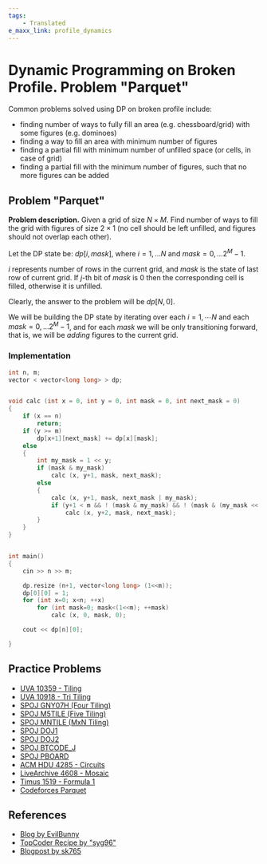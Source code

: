 ```yaml
---
tags:
    - Translated
e_maxx_link: profile_dynamics
---
```


# Dynamic Programming on Broken Profile. Problem "Parquet"

Common problems solved using DP on broken profile include:

-   finding number of ways to fully fill an area (e.g. chessboard/grid) with some figures (e.g. dominoes)
-   finding a way to fill an area with minimum number of figures
-   finding a partial fill with minimum number of unfilled space (or cells, in case of grid)
-   finding a partial fill with the minimum number of figures, such that no more figures can be added

## Problem "Parquet"

**Problem description.** Given a grid of size $N \times M$. Find number of ways to fill the grid with figures of size $2 \times 1$ (no cell should be left unfilled, and figures should not overlap each other).

Let the DP state be: $dp[i, mask]$, where $i = 1, \ldots N$ and $mask = 0, \ldots 2^M - 1$.

$i$ represents number of rows in the current grid, and $mask$ is the state of last row of current grid. If $j$-th bit of $mask$ is $0$ then the corresponding cell is filled, otherwise it is unfilled.

Clearly, the answer to the problem will be $dp[N, 0]$.

We will be building the DP state by iterating over each $i = 1, \cdots N$ and each $mask = 0, \ldots 2^M - 1$, and for each $mask$ we will be only transitioning forward, that is, we will be _adding_ figures to the current grid.

### Implementation

```cpp
int n, m;
vector < vector<long long> > dp;


void calc (int x = 0, int y = 0, int mask = 0, int next_mask = 0)
{
	if (x == n)
		return;
	if (y >= m)
		dp[x+1][next_mask] += dp[x][mask];
	else
	{
		int my_mask = 1 << y;
		if (mask & my_mask)
			calc (x, y+1, mask, next_mask);
		else
		{
			calc (x, y+1, mask, next_mask | my_mask);
			if (y+1 < m && ! (mask & my_mask) && ! (mask & (my_mask << 1)))
				calc (x, y+2, mask, next_mask);
		}
	}
}


int main()
{
	cin >> n >> m;

	dp.resize (n+1, vector<long long> (1<<m));
	dp[0][0] = 1;
	for (int x=0; x<n; ++x)
		for (int mask=0; mask<(1<<m); ++mask)
			calc (x, 0, mask, 0);

	cout << dp[n][0];

}
```

## Practice Problems

-   [UVA 10359 - Tiling](https://onlinejudge.org/index.php?option=com_onlinejudge&Itemid=8&page=show_problem&problem=1300)
-   [UVA 10918 - Tri Tiling](https://onlinejudge.org/index.php?option=com_onlinejudge&Itemid=8&page=show_problem&problem=1859)
-   [SPOJ GNY07H (Four Tiling)](https://www.spoj.com/problems/GNY07H/)
-   [SPOJ M5TILE (Five Tiling)](https://www.spoj.com/problems/M5TILE/)
-   [SPOJ MNTILE (MxN Tiling)](https://www.spoj.com/problems/MNTILE/)
-   [SPOJ DOJ1](https://www.spoj.com/problems/DOJ1/)
-   [SPOJ DOJ2](https://www.spoj.com/problems/DOJ2/)
-   [SPOJ BTCODE_J](https://www.spoj.com/problems/BTCODE_J/)
-   [SPOJ PBOARD](https://www.spoj.com/problems/PBOARD/)
-   [ACM HDU 4285 - Circuits](http://acm.hdu.edu.cn/showproblem.php?pid=4285)
-   [LiveArchive 4608 - Mosaic](https://icpcarchive.ecs.baylor.edu/index.php?option=onlinejudge&page=show_problem&problem=2609)
-   [Timus 1519 - Formula 1](https://acm.timus.ru/problem.aspx?space=1&num=1519)
-   [Codeforces Parquet](https://codeforces.com/problemset/problem/26/C)

## References

-   [Blog by EvilBunny](https://web.archive.org/web/20180712171735/https://blog.evilbuggy.com/2018/05/broken-profile-dynamic-programming.html)
-   [TopCoder Recipe by "syg96"](https://apps.topcoder.com/forums/?module=Thread&start=0&threadID=697369)
-   [Blogpost by sk765](http://sk765.blogspot.com/2012/02/dynamic-programming-with-profile.html)
